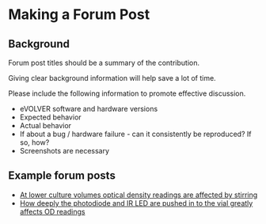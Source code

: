 # Making a Forum Post

## Background

Forum post titles should be a summary of the contribution.

Giving clear background information will help save a lot of time.

Please include the following information to promote effective discussion.

* eVOLVER software and hardware versions
* Expected behavior
* Actual behavior
* If about a bug / hardware failure - can it consistently be reproduced? If so, how?
* Screenshots are necessary

## Example forum posts

* [At lower culture volumes optical density readings are affected by stirring](https://www.evolver.bio/t/at-lower-culture-volumes-optical-density-readings-are-affected-by-stirring/367)
* [How deeply the photodiode and IR LED are pushed in to the vial greatly affects OD readings](https://www.evolver.bio/t/at-lower-culture-volumes-optical-density-readings-are-affected-by-stirring/367)
